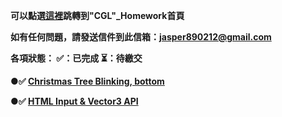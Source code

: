 <strong>可以點選[這裡](https://zzzaaaiii.github.io/W3D_hw/index.html)跳轉到"CGL"_Homework首頁<strong>

如有任何問題，請發送信件到此信箱：jasper890212@gmail.com

各項狀態： ✅：已完成  ⏳：待繳交

 ●✅ [Christmas Tree Blinking, bottom](https://zzzaaaiii.github.io/CGL109_HW/HW0_train.html)
 
 ●✅ [HTML Input & Vector3 API](https://zzzaaaiii.github.io/CGL109_HW/HW1_clock.html)
